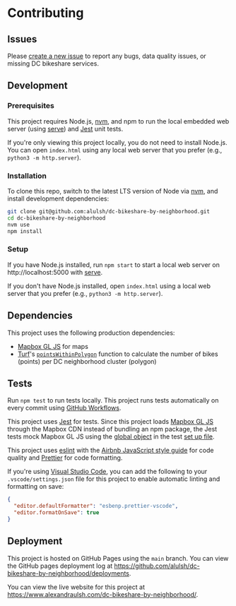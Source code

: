 # Contributing

## Issues

Please [create a new issue](https://github.com/alulsh/dc-bikeshare-by-neighborhood/issues/new) to report any bugs, data quality issues, or missing DC bikeshare services.

## Development

### Prerequisites

This project requires Node.js, [nvm](https://github.com/nvm-sh/nvm), and npm to run the local embedded web server (using [serve](https://github.com/vercel/serve)) and [Jest](https://jestjs.io/) unit tests.

If you're only viewing this project locally, you do not need to install Node.js. You can open `index.html` using any local web server that you prefer (e.g., `python3 -m http.server`).

### Installation

To clone this repo, switch to the latest LTS version of Node via [nvm](https://github.com/nvm-sh/nvm), and install development dependencies:

```sh
git clone git@github.com:alulsh/dc-bikeshare-by-neighborhood.git
cd dc-bikeshare-by-neighborhood
nvm use
npm install
```

### Setup

If you have Node.js installed, run `npm start` to start a local web server on http://localhost:5000 with [serve](https://github.com/vercel/serve).

If you don't have Node.js installed, open `index.html` using a local web server that you prefer (e.g., `python3 -m http.server`).

## Dependencies

This project uses the following production dependencies:

- [Mapbox GL JS](https://docs.mapbox.com/mapbox-gl-js/api/) for maps
- [Turf](https://github.com/Turfjs/turf)'s [`pointsWithinPolygon`](http://turfjs.org/docs/#pointsWithinPolygon) function to calculate the number of bikes (points) per DC neighborhood cluster (polygon)

## Tests

Run `npm test` to run tests locally. This project runs tests automatically on every commit using [GitHub Workflows](https://github.com/alulsh/dc-bikeshare-by-neighborhood/actions).

This project uses [Jest](https://jestjs.io/) for tests. Since this project loads [Mapbox GL JS](https://docs.mapbox.com/mapbox-gl-js/api/) through the Mapbox CDN instead of bundling an npm package, the Jest tests mock Mapbox GL JS using the [global object](https://jestjs.io/docs/en/configuration#globals-object) in the test [set up file](https://jestjs.io/docs/en/configuration#setupfiles-array).

This project uses [eslint](https://eslint.org/) with the [Airbnb JavaScript style guide](https://airbnb.io/javascript/) for code quality and [Prettier](https://prettier.io/) for code formatting.

If you're using [Visual Studio Code](https://code.visualstudio.com/), you can add the following to your `.vscode/settings.json` file for this project to enable automatic linting and formatting on save:

```json
{
  "editor.defaultFormatter": "esbenp.prettier-vscode",
  "editor.formatOnSave": true
}
```

## Deployment

This project is hosted on GitHub Pages using the `main` branch. You can view the GitHub pages deployment log at https://github.com/alulsh/dc-bikeshare-by-neighborhood/deployments.

You can view the live website for this project at https://www.alexandraulsh.com/dc-bikeshare-by-neighborhood/.
